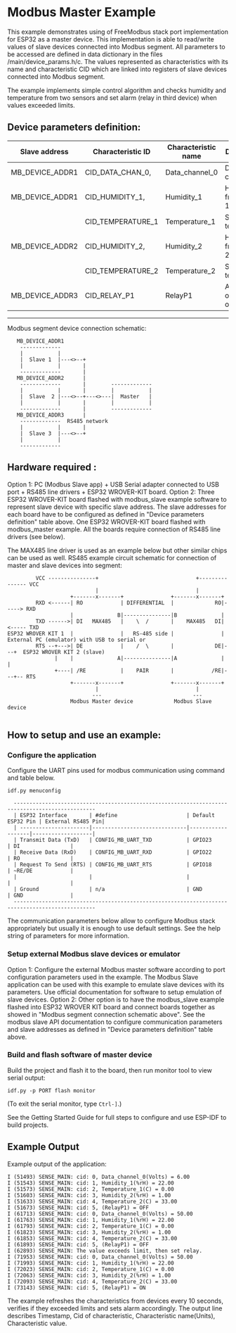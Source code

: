 # Modbus Master Example

This example demonstrates using of FreeModbus stack port implementation for ESP32 as a master device. 
This implementation is able to read/write values of slave devices connected into Modbus segment. All parameters to be accessed are defined in data dictionary in the files /main/device_params.h/c.
The values represented as characteristics with its name and characteristic CID which are linked into registers of slave devices connected into Modbus segment. 

The example implements simple control algorithm  and checks humidity and temperature from two sensors and set alarm (relay in third device) when values exceeded limits. 

Device parameters definition:
--------------------------------------------------------------------------------------------------
| Slave address       | Characteristic ID    | Characteristic name  | Description                |
| --------------------|----------------------|----------------------|----------------------------|
| MB_DEVICE_ADDR1     | CID_DATA_CHAN_0,     | Data_channel_0       | Data channel 1             |
| MB_DEVICE_ADDR1     | CID_HUMIDITY_1,      | Humidity_1           | Humidity from sensor 1     |
|                     | CID_TEMPERATURE_1    | Temperature_1        | Sensor 1 temperature       |
| MB_DEVICE_ADDR2     | CID_HUMIDITY_2,      | Humidity_2           | Humidity from sensor 2     |
|                     | CID_TEMPERATURE_2    | Temperature_2        | Sensor 2 temperature       |
| MB_DEVICE_ADDR3     | CID_RELAY_P1         | RelayP1              | Alarm Relay outputs on/off |
--------------------------------------------------------------------------------------------------

Modbus segment device connection schematic:
```
   MB_DEVICE_ADDR1
    -------------
    |           |   
    |  Slave 1  |---<>--+
    |           |       |
    -------------       |
   MB_DEVICE_ADDR2      |
    -------------       |        -------------
    |           |       |        |           |
    |  Slave  2 |---<>--+---<>---|  Master   |
    |           |       |        |           |
    -------------       |        -------------
   MB_DEVICE_ADDR3      |
    -------------  RS485 network
    |           |       |
    |  Slave 3  |---<>--+
    |           |
    -------------
```
    
## Hardware required :
Option 1:
PC (Modbus Slave app) + USB Serial adapter connected to USB port + RS485 line drivers + ESP32 WROVER-KIT board. 
Option 2:
Three ESP32 WROVER-KIT board flashed with modbus_slave example software to represent slave device with specific slave address. The slave addresses for each board have to be configured as defined in "Device parameters definition" table above.
One ESP32 WROVER-KIT board flashed with modbus_master example. All the boards require connection of RS485 line drivers (see below).

The MAX485 line driver is used as an example below but other similar chips can be used as well.
RS485 example circuit schematic for connection of master and slave devices into segment:
```
         VCC ---------------+                               +--------------- VCC
                            |                               |
                    +-------x-------+               +-------x-------+
         RXD <------| RO            | DIFFERENTIAL  |             RO|-----> RXD
                    |              B|---------------|B              |
         TXD ------>| DI   MAX485   |    \  /       |    MAX485   DI|<----- TXD
ESP32 WROVER KIT 1  |               |   RS-485 side |               |      External PC (emulator) with USB to serial or
         RTS --+--->| DE            |    /  \       |             DE|---+  ESP32 WROVER KIT 2 (slave)     
               |    |              A|---------------|A              |   |
               +----| /RE           |    PAIR       |            /RE|---+-- RTS
                    +-------x-------+               +-------x-------+
                            |                               |
                           ---                             --- 
                    Modbus Master device             Modbus Slave device
                           
```

## How to setup and use an example:

### Configure the application
Configure the UART pins used for modbus communication using command and table below.
```
idf.py menuconfig
```

```
  ------------------------------------------------------------------------------------------------
  | ESP32 Interface       | #define                      | Default ESP32 Pin | External RS485 Pin|
  | ----------------------|------------------------------|-------------------|-------------------|
  | Transmit Data (TxD)   | CONFIG_MB_UART_TXD           | GPIO23            | DI                |
  | Receive Data (RxD)    | CONFIG_MB_UART_RXD           | GPIO22            | RO                | 
  | Request To Send (RTS) | CONFIG_MB_UART_RTS           | GPIO18            | ~RE/DE            |
  |                       |                              |                   |                   |
  | Ground                | n/a                          | GND               | GND               |
  ------------------------------------------------------------------------------------------------
```
The communication parameters below allow to configure Modbus stack appropriately but usually it is enough to use default settings.
See the help string of parameters for more information.

### Setup external Modbus slave devices or emulator
Option 1:
Configure the external Modbus master software according to port configuration parameters used in the example. The Modbus Slave application can be used with this example to emulate slave devices with its parameters. Use official documentation for software to setup emulation of slave devices.
Option 2:
Other option is to have the modbus_slave example flashed into ESP32 WROVER KIT board and connect boards together as showed in "Modbus segment connection schematic above". See the modbus slave API documentation to configure communication parameters and slave addresses as defined in "Device parameters definition" table above.

### Build and flash software of master device
Build the project and flash it to the board, then run monitor tool to view serial output:
```
idf.py -p PORT flash monitor
```

(To exit the serial monitor, type ``Ctrl-]``.)

See the Getting Started Guide for full steps to configure and use ESP-IDF to build projects.

## Example Output
Example output of the application:
```
I (51493) SENSE_MAIN: cid: 0, Data_channel_0(Volts) = 6.00
I (51543) SENSE_MAIN: cid: 1, Humidity_1(%rH) = 22.00
I (51573) SENSE_MAIN: cid: 2, Temperature_1(C) = 0.00
I (51603) SENSE_MAIN: cid: 3, Humidity_2(%rH) = 1.00
I (51633) SENSE_MAIN: cid: 4, Temperature_2(C) = 33.00
I (51673) SENSE_MAIN: cid: 5, (RelayP1) = OFF
I (61713) SENSE_MAIN: cid: 0, Data_channel_0(Volts) = 50.00
I (61763) SENSE_MAIN: cid: 1, Humidity_1(%rH) = 22.00
I (61793) SENSE_MAIN: cid: 2, Temperature_1(C) = 0.00
I (61823) SENSE_MAIN: cid: 3, Humidity_2(%rH) = 1.00
I (61853) SENSE_MAIN: cid: 4, Temperature_2(C) = 33.00
I (61893) SENSE_MAIN: cid: 5, (RelayP1) = OFF
I (62893) SENSE_MAIN: The value exceeds limit, then set relay.
I (71953) SENSE_MAIN: cid: 0, Data_channel_0(Volts) = 50.00
I (71993) SENSE_MAIN: cid: 1, Humidity_1(%rH) = 22.00
I (72023) SENSE_MAIN: cid: 2, Temperature_1(C) = 0.00
I (72063) SENSE_MAIN: cid: 3, Humidity_2(%rH) = 1.00
I (72093) SENSE_MAIN: cid: 4, Temperature_2(C) = 33.00
I (73143) SENSE_MAIN: cid: 5, (RelayP1) = ON

```
The example refreshes the characteristics from devices every 10 seconds, verifies if they exceeded limits and sets alarm accordingly. The output line describes Timestamp, Cid of characteristic, Characteristic name(Units), Characteristic value.


